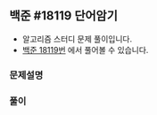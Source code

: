 ## 백준 #18119 단어암기

- 알고리즘 스터디 문제 풀이입니다.
- [백준 18119번](https://www.acmicpc.net/problem/18119) 에서 풀어볼 수 있습니다.

### 문제설명

### 풀이
